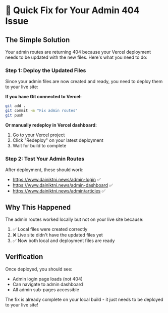 # 🚀 Quick Fix for Your Admin 404 Issue

## The Simple Solution

Your admin routes are returning 404 because your Vercel deployment needs to be updated with the new files. Here's what you need to do:

### Step 1: Deploy the Updated Files
Since your admin files are now created and ready, you need to deploy them to your live site:

**If you have Git connected to Vercel:**
```bash
git add .
git commit -m "Fix admin routes"
git push
```

**Or manually redeploy in Vercel dashboard:**
1. Go to your Vercel project
2. Click "Redeploy" on your latest deployment
3. Wait for build to complete

### Step 2: Test Your Admin Routes
After deployment, these should work:
- https://www.dainiktni.news/admin-login ✅
- https://www.dainiktni.news/admin-dashboard ✅
- https://www.dainiktni.news/admin/articles ✅

## Why This Happened
The admin routes worked locally but not on your live site because:
1. ✅ Local files were created correctly
2. ❌ Live site didn't have the updated files yet
3. ✅ Now both local and deployment files are ready

## Verification
Once deployed, you should see:
- Admin login page loads (not 404)
- Can navigate to admin dashboard
- All admin sub-pages accessible

The fix is already complete on your local build - it just needs to be deployed to your live site!